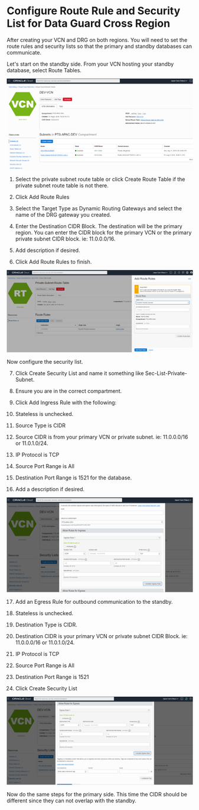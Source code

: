 # Configure Route Rule and Security List for Data Guard Cross Region

After creating your VCN and DRG on both regions.  You will need to set the route rules and security lists so that the primary and standby databases can communicate.

Let's start on the standby side.  From your VCN hosting your standby database, select Route Tables.

![image-20210122202020691](./images/image-20210122202020691.png)

1. Select the private subnet route table or click Create Route Table if the private subnet route table is not there.

2. Click Add Route Rules

3. Select the Target Type as Dynamic Routing Gateways and select the name of the DRG gateway you created.

4. Enter the Destination CIDR Block.  The destination will be the primary region.  You can enter the CIDR block for the primary VCN or the primary private subnet CIDR block.  ie: 11.0.0.0/16.

5. Add description if desired.

6. Click Add Route Rules to finish.




![image-20210122200451778](./images/image-20210122200451778.png)



Now configure the security list.  

7. Click Create Security List and name it something like Sec-List-Private-Subnet.

8. Ensure you are in the correct compartment.

9. Click Add Ingress Rule with the following:

10. Stateless is unchecked.

11. Source Type is CIDR

12. Source CIDR is from your primary VCN or private subnet.  ie: 11.0.0.0/16 or 11.0.1.0/24.

13. IP Protocol is TCP

14. Source Port Range is All

15. Destination Port Range is 1521 for the database.

16. Add a description if desired.

![image-20210122200918911](./images/image-20210122200918911.png)



17. Add an Egress Rule for outbound communication to the standby.

18. Stateless is unchecked.

19. Destination Type is CIDR.

20. Destination CIDR is your primary VCN or private subnet CIDR Block.  ie: 11.0.0.0/16 or 11.0.1.0/24.

21. IP Protocol is TCP

22. Source Port Range is All

23. Destination Port Range is 1521

24. Click Create Security List

![image-20210122201351067](./images/image-20210122201351067.png)



Now do the same steps for the primary side.  This time the CIDR should be different since they can not overlap with the standby.
